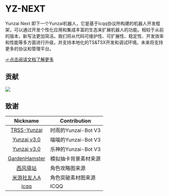 # YZ-NEXT

Yunzai Next 即下一个Yunzai机器人，它是基于Icqq协议所构建的机器人开发框架，可以通过开发个性化应用和集成丰富的生态来扩展机器人的功能。相较于从前的版本，新写法更加简洁。我们将从代码可维护性、可扩展性、稳定性、开发效率和性能等多方面进行升级，并支持本地化的TS&TSX开发和调试环境。未来将支持更多的协议和管理平台。

[☞点击阅读文档了解更多](https://yunzai-org.github.io/docs/)

## 贡献

<a href="https://github.com/yunzai-org/yunzaijs/graphs/contributors">
  <img src="https://contrib.rocks/image?repo=yunzai-org/yunzaijs" />
</a>

## 致谢

|                           Nickname                            | Contribution         |
| :-----------------------------------------------------------: | -------------------- |
|   [TRSS-Yunzai](https://github.com/TimeRainStarSky/Yunzai)    | 时雨的Yunzai-Bot V3  |
| [Yunzai v3.0](https://github.com/yoimiya-kokomi/Miao-Yunzai)  | 喵喵的Yunzai-Bot V3  |
|      [Yunzai v3.0](https://gitee.com/le-niao/Yunzai-Bot)      | 乐神的Yunzai-Bot V3  |
| [GardenHamster](https://github.com/GardenHamster/GenshinPray) | 模拟抽卡背景素材来源 |
|    [西风驿站](https://bbs.mihoyo.com/ys/collection/839181)    | 角色攻略图来源       |
|  [米游社友人A](https://bbs.mihoyo.com/ys/collection/428421)   | 角色突破素材图来源   |
|            [icqq](https://github.com/icqqjs/icqq)             | ICQQ                 |
